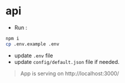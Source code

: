# api

- Run :
```bash
npm i
cp .env.example .env
````
- update `.env` file
- update `config/default.json` file if needed.


> App is serving on http://localhost:3000/
